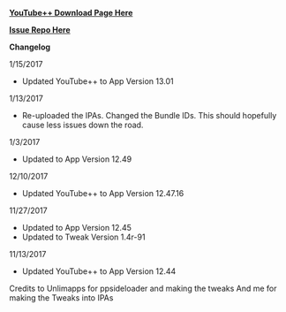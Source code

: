 **[YouTube++ Download Page Here](https://github.com/JMccormick264/YouTubePP/releases)**


**[Issue Repo Here](https://github.com/eni9889/YT-PP-Issues)**

**Changelog**

1/15/2017

 - Updated YouTube++ to App Version 13.01

1/13/2017

 - Re-uploaded the IPAs. Changed the Bundle IDs. This should hopefully cause
 less issues down the road.

1/3/2017

 - Updated to App Version 12.49

12/10/2017

 - Updated YouTube++ to App Version 12.47.16

11/27/2017

 - Updated to App Version 12.45
 - Updated to Tweak Version 1.4r-91

11/13/2017

 - Updated YouTube++ to App Version 12.44


 Credits to Unlimapps for ppsideloader and making the tweaks
 And me for making the Tweaks into IPAs
